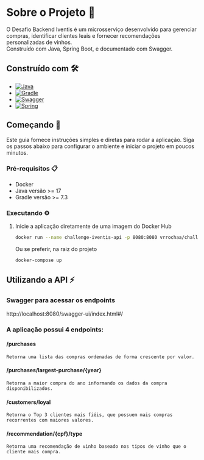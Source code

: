
# Sobre o Projeto 📖
O Desafio Backend Iventis é um microsserviço desenvolvido para gerenciar compras,
identificar clientes leais e fornecer recomendações personalizadas de vinhos.  
Construído com Java, Spring Boot, e documentado com Swagger.

## Construído com 🛠️

* [![Java][Java]][Java-url]
* [![Gradle][Gradle]][Gradle-url]
* [![Swagger][Swagger]][Swagger-url]
* [![Spring][Spring]][Spring-url]

<!-- GETTING STARTED -->

## Começando 🚀

Este guia fornece instruções simples e diretas para rodar a aplicação. Siga os passos abaixo para configurar o ambiente
e iniciar o projeto em poucos minutos.

### Pré-requisitos 📋

* Docker
* Java versão >= 17 
* Gradle versão >= 7.3

### Executando ⚙️

1. Inicie a aplicação diretamente de uma imagem do Docker Hub
   ```sh
   docker run --name challenge-iventis-api -p 8080:8080 vrrochaa/challenge-iventis-api
   ```
   Ou se preferir, na raiz do projeto
    ```sh
   docker-compose up
   ```

## Utilizando a API ⚡

### Swagger para acessar os endpoints
http://localhost:8080/swagger-ui/index.html#/

### A aplicação possui 4 endpoints:

#### /purchases
   ```
   Retorna uma lista das compras ordenadas de forma crescente por valor.
   ```
#### /purchases/largest-purchase/{year}
   ```
   Retorna a maior compra do ano informando os dados da compra disponibilizados.
   ```

#### /customers/loyal
   ```
   Retorna o Top 3 clientes mais fiéis, que possuem mais compras recorrentes com maiores valores.
   ```
#### /recommendation/{cpf}/type
   ```
   Retorna uma recomendação de vinho baseado nos tipos de vinho que o cliente mais compra.
   ```

[Java]: https://img.shields.io/badge/java-%23ED8B00.svg?style=for-the-badge&logo=openjdk&logoColor=white
[Java-url]: https://www.java.com/
[Spring]: https://img.shields.io/badge/spring_boot-%236DB33F.svg?style=for-the-badge&logo=spring&logoColor=white
[Spring-url]: https://spring.io/projects/spring-boot
[Gradle]: https://img.shields.io/badge/Gradle-02303A.svg?style=for-the-badge&logo=Gradle&logoColor=white
[Gradle-url]: https://gradle.org/
[Swagger]: https://img.shields.io/badge/-Swagger-%23Clojure?style=for-the-badge&logo=swagger&logoColor=white
[Swagger-url]: https://swagger.io/
